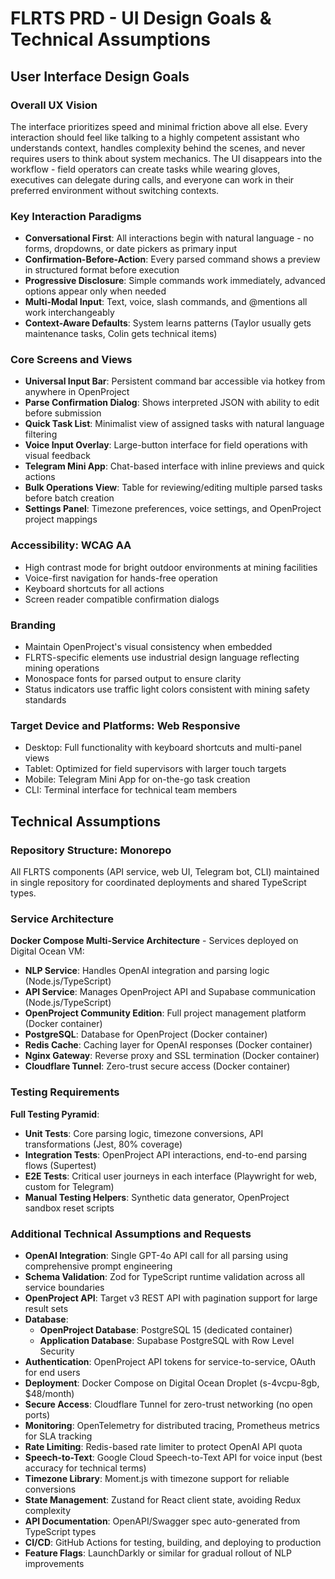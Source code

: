 # FLRTS PRD - UI Design Goals & Technical Assumptions

## User Interface Design Goals

### Overall UX Vision

The interface prioritizes speed and minimal friction above all else. Every interaction should feel like talking to a highly competent assistant who understands context, handles complexity behind the scenes, and never requires users to think about system mechanics. The UI disappears into the workflow - field operators can create tasks while wearing gloves, executives can delegate during calls, and everyone can work in their preferred environment without switching contexts.

### Key Interaction Paradigms

- **Conversational First**: All interactions begin with natural language - no forms, dropdowns, or date pickers as primary input
- **Confirmation-Before-Action**: Every parsed command shows a preview in structured format before execution
- **Progressive Disclosure**: Simple commands work immediately, advanced options appear only when needed
- **Multi-Modal Input**: Text, voice, slash commands, and @mentions all work interchangeably
- **Context-Aware Defaults**: System learns patterns (Taylor usually gets maintenance tasks, Colin gets technical items)

### Core Screens and Views

- **Universal Input Bar**: Persistent command bar accessible via hotkey from anywhere in OpenProject
- **Parse Confirmation Dialog**: Shows interpreted JSON with ability to edit before submission
- **Quick Task List**: Minimalist view of assigned tasks with natural language filtering
- **Voice Input Overlay**: Large-button interface for field operations with visual feedback
- **Telegram Mini App**: Chat-based interface with inline previews and quick actions
- **Bulk Operations View**: Table for reviewing/editing multiple parsed tasks before batch creation
- **Settings Panel**: Timezone preferences, voice settings, and OpenProject project mappings

### Accessibility: WCAG AA

- High contrast mode for bright outdoor environments at mining facilities
- Voice-first navigation for hands-free operation
- Keyboard shortcuts for all actions
- Screen reader compatible confirmation dialogs

### Branding

- Maintain OpenProject's visual consistency when embedded
- FLRTS-specific elements use industrial design language reflecting mining operations
- Monospace fonts for parsed output to ensure clarity
- Status indicators use traffic light colors consistent with mining safety standards

### Target Device and Platforms: Web Responsive

- Desktop: Full functionality with keyboard shortcuts and multi-panel views
- Tablet: Optimized for field supervisors with larger touch targets
- Mobile: Telegram Mini App for on-the-go task creation
- CLI: Terminal interface for technical team members

## Technical Assumptions

### Repository Structure: Monorepo

All FLRTS components (API service, web UI, Telegram bot, CLI) maintained in single repository for coordinated deployments and shared TypeScript types.

### Service Architecture

**Docker Compose Multi-Service Architecture** - Services deployed on Digital Ocean VM:

- **NLP Service**: Handles OpenAI integration and parsing logic (Node.js/TypeScript)
- **API Service**: Manages OpenProject API and Supabase communication (Node.js/TypeScript)  
- **OpenProject Community Edition**: Full project management platform (Docker container)
- **PostgreSQL**: Database for OpenProject (Docker container)
- **Redis Cache**: Caching layer for OpenAI responses (Docker container)
- **Nginx Gateway**: Reverse proxy and SSL termination (Docker container)
- **Cloudflare Tunnel**: Zero-trust secure access (Docker container)

### Testing Requirements

**Full Testing Pyramid**:

- **Unit Tests**: Core parsing logic, timezone conversions, API transformations (Jest, 80% coverage)
- **Integration Tests**: OpenProject API interactions, end-to-end parsing flows (Supertest)
- **E2E Tests**: Critical user journeys in each interface (Playwright for web, custom for Telegram)
- **Manual Testing Helpers**: Synthetic data generator, OpenProject sandbox reset scripts

### Additional Technical Assumptions and Requests

- **OpenAI Integration**: Single GPT-4o API call for all parsing using comprehensive prompt engineering
- **Schema Validation**: Zod for TypeScript runtime validation across all service boundaries
- **OpenProject API**: Target v3 REST API with pagination support for large result sets
- **Database**:
  - **OpenProject Database**: PostgreSQL 15 (dedicated container)
  - **Application Database**: Supabase PostgreSQL with Row Level Security
- **Authentication**: OpenProject API tokens for service-to-service, OAuth for end users
- **Deployment**: Docker Compose on Digital Ocean Droplet (s-4vcpu-8gb, $48/month)
- **Secure Access**: Cloudflare Tunnel for zero-trust networking (no open ports)
- **Monitoring**: OpenTelemetry for distributed tracing, Prometheus metrics for SLA tracking
- **Rate Limiting**: Redis-based rate limiter to protect OpenAI API quota
- **Speech-to-Text**: Google Cloud Speech-to-Text API for voice input (best accuracy for technical terms)
- **Timezone Library**: Moment.js with timezone support for reliable conversions
- **State Management**: Zustand for React client state, avoiding Redux complexity
- **API Documentation**: OpenAPI/Swagger spec auto-generated from TypeScript types
- **CI/CD**: GitHub Actions for testing, building, and deploying to production
- **Feature Flags**: LaunchDarkly or similar for gradual rollout of NLP improvements
